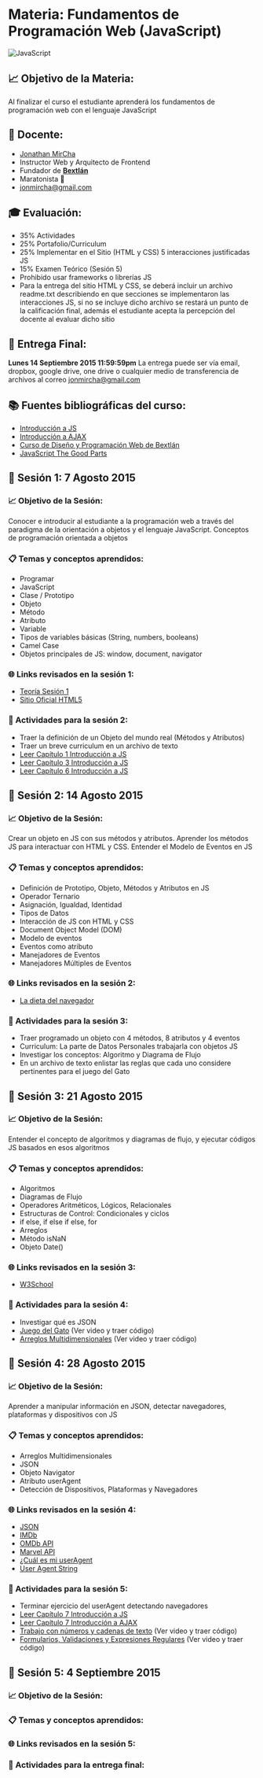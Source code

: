 # Materia: Fundamentos de Programación Web (JavaScript)
![JavaScript](http://bextlan.com/v4/themes/v4/img/tutoriales/javascript.jpg)

## :chart_with_upwards_trend: Objetivo de la Materia:
Al finalizar el curso el estudiante aprenderá los fundamentos de programación web con el lenguaje JavaScript

## :bow: Docente:
* [Jonathan MirCha](http://jonmircha.com)
* Instructor Web y Arquitecto de Frontend
* Fundador de **[Bextlán](http://bextlan.com)**
* Maratonista :runner:
* jonmircha@gmail.com

## :mortar_board: Evaluación:
* 35% Actividades
* 25% Portafolio/Curriculum
* 25% Implementar en el Sitio (HTML y CSS) 5 interacciones justificadas JS
* 15% Examen Teórico (Sesión 5)
* Prohibido usar frameworks o librerías JS
* Para la entrega del sitio HTML y CSS, se deberá incluir un archivo readme.txt describiendo en que secciones se implementaron las interacciones JS, si no se incluye dicho archivo se restará un punto de la calificación final, además el estudiante acepta la percepción del docente al evaluar dicho sitio

## :date: Entrega Final: 
**Lunes 14 Septiembre 2015 11:59:59pm**
La entrega puede ser vía email, dropbox, google drive, one drive o cualquier medio de transferencia de archivos al correo jonmircha@gmail.com

## :books: Fuentes bibliográficas del curso:
* [Introducción a JS](http://librosweb.es/libro/javascript/)
* [Introducción a AJAX](http://librosweb.es/libro/ajax/)
* [Curso de Diseño y Programación Web de Bextlán](http://bextlan.com/cursos/web/)
* [JavaScript The Good Parts](http://www.maritimejournal.com/__data/assets/pdf_file/0020/1033940/Javascript-The-Good-Parts.pdf)

## :school: Sesión 1: 7 Agosto 2015

### :chart_with_upwards_trend: Objetivo de la Sesión:
Conocer e introducir al estudiante a la programación web a través del paradigma de la orientación a objetos y el lenguaje JavaScript. Conceptos de programación orientada a objetos

### :clipboard: Temas y conceptos aprendidos:
* Programar
* JavaScript
* Clase / Prototipo
* Objeto
* Método
* Atributo
* Variable
* Tipos de variables básicas (String, numbers, booleans)
* Camel Case
* Objetos principales de JS: window, document, navigator

### :globe_with_meridians: Links revisados en la sesión 1:
* [Teoría Sesión 1](http://bextlan.com/slides/poo-js)
* [Sitio Oficial HTML5](http://www.w3.org/html/logo/)

### :pencil: Actividades para la sesión 2:
* Traer la definición de un Objeto del mundo real (Métodos y Atributos)
* Traer un breve curriculum en un archivo de texto
* [Leer Capítulo 1 Introducción a JS](http://librosweb.es/libro/javascript/capitulo_1.html)
* [Leer Capítulo 3 Introducción a JS](http://librosweb.es/libro/javascript/capitulo_3.html)
* [Leer Capítulo 6 Introducción a JS](http://librosweb.es/libro/javascript/capitulo_6.html)

## :school: Sesión 2: 14 Agosto 2015

### :chart_with_upwards_trend: Objetivo de la Sesión:
Crear un objeto en JS con sus métodos y atributos. Aprender los métodos JS para interactuar con HTML y CSS. Entender el Modelo de Eventos en JS

### :clipboard: Temas y conceptos aprendidos:
* Definición de Prototipo, Objeto, Métodos y Atributos en JS
* Operador Ternario
* Asignación, Igualdad, Identidad
* Tipos de Datos
* Interacción de JS con HTML y CSS
* Document Object Model (DOM)
* Modelo de eventos
* Eventos como atributo
* Manejadores de Eventos
* Manejadores Múltiples de Eventos

### :globe_with_meridians: Links revisados en la sesión 2:
* [La dieta del navegador](http://browserdiet.com/es/)

### :pencil: Actividades para la sesión 3:
* Traer programado un objeto con 4 métodos, 8 atributos y 4 eventos
* Curriculum: La parte de Datos Personales trabajarla con objetos JS
* Investigar los conceptos: Algoritmo y Diagrama de Flujo
* En un archivo de texto enlistar las reglas que cada uno considere pertinentes para el juego del Gato

## :school: Sesión 3: 21 Agosto 2015

### :chart_with_upwards_trend: Objetivo de la Sesión:
Entender el concepto de algoritmos y diagramas de flujo, y ejecutar códigos JS basados en esos algoritmos

### :clipboard: Temas y conceptos aprendidos:
* Algoritmos
* Diagramas de Flujo
* Operadores Aritméticos, Lógicos, Relacionales
* Estructuras de Control: Condicionales y ciclos
* if else, if else if else, for
* Arreglos
* Método isNaN
* Objeto Date()

### :globe_with_meridians: Links revisados en la sesión 3:
* [W3School](http://www.w3schools.com/)

### :pencil: Actividades para la sesión 4:
* Investigar qué es JSON
* [Juego del Gato](https://www.youtube.com/watch?v=ngTUYA2_QFo) (Ver video y traer código)
* [Arreglos Multidimensionales](https://www.youtube.com/watch?v=uTX54FpuloQ) (Ver video y traer código)

## :school: Sesión 4: 28 Agosto 2015

### :chart_with_upwards_trend: Objetivo de la Sesión:
Aprender a manipular información en JSON, detectar navegadores, plataformas y dispositivos con JS

### :clipboard: Temas y conceptos aprendidos:
* Arreglos Multidimensionales
* JSON
* Objeto Navigator
* Atributo userAgent
* Detección de Dispositivos, Plataformas y Navegadores

### :globe_with_meridians: Links revisados en la sesión 4:
* [JSON](http://json.org/json-es.html)
* [IMDb](http://www.imdb.com/)
* [OMDb API](http://www.omdbapi.com/)
* [Marvel API](http://developer.marvel.com/)
* [¿Cuál es mi userAgent](http://www.whatsmyuseragent.com/WhatsAUserAgent)
* [User Agent String](http://www.useragentstring.com/)

### :pencil: Actividades para la sesión 5:
* Terminar ejercicio del userAgent detectando navegadores
* [Leer Capítulo 7 Introducción a JS](http://librosweb.es/libro/javascript/capitulo_7.html)
* [Leer Capítulo 7 Introducción a AJAX](http://librosweb.es/libro/ajax/capitulo_7.html)
* [Trabajo con números y cadenas de texto](https://www.youtube.com/watch?v=pmvKwHgt7qc) (Ver video y traer código)
* [Formularios, Validaciones y Expresiones Regulares](https://www.youtube.com/watch?v=ZnA10B_m-1k) (Ver video y traer código)

## :school: Sesión 5: 4 Septiembre 2015
### :chart_with_upwards_trend: Objetivo de la Sesión:
### :clipboard: Temas y conceptos aprendidos:
### :globe_with_meridians: Links revisados en la sesión 5:
### :pencil: Actividades para la entrega final: